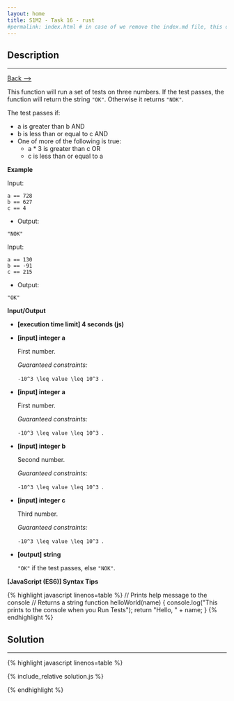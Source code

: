 ```yaml
---
layout: home
title: S1M2 - Task 16 - rust
#permalink: index.html # in case of we remove the index.md file, this doc will be the index page
---
```


<div class="row">
<div class="columnStmt" markdown="1">

##  Description
------

[Back --> ](../README.md) 

This function will run a set of tests on three numbers. If the test passes, the function will return the string `"OK"`. Otherwise it returns `"NOK"`.

The test passes if:

-   a is greater than b AND
-   b is less than or equal to c AND
-   One of more of the following is true:
    -   a * 3 is greater than c OR
    -   c is less than or equal to a

**Example**

Input:
```
a == 728
b == 627
c == 4
```
-   Output:
```
"NOK"
```
Input:
```
a == 130
b == -91
c == 215
```
-   Output:
```
"OK"
```

**Input/Output**

* **[execution time limit] 4 seconds (js)**

* **[input] integer a**

    First number.

    *Guaranteed constraints:*

    <code type='math/tex'>-10^3 \leq value \leq 10^3 </code>.

* **[input] integer a**

    First number.

    *Guaranteed constraints:*

    <code type='math/tex'>-10^3 \leq value \leq 10^3 </code>.

* **[input] integer b**

    Second number.

    *Guaranteed constraints:*

    <code type='math/tex'>-10^3 \leq value \leq 10^3 </code>.

* **[input] integer c**

    Third number.

    *Guaranteed constraints:*

    <code type='math/tex'>-10^3 \leq value \leq 10^3 </code>.

* **[output] string**

    `"OK"` if the test passes, else `"NOK"`.

**[JavaScript (ES6)] Syntax Tips**

{% highlight javascript linenos=table %}
// Prints help message to the console
// Returns a string
function helloWorld(name) {
    console.log("This prints to the console when you Run Tests");
    return "Hello, " + name;
}
{% endhighlight %}

</div>
<div class="columnSol" markdown="1">

## Solution
------

{% highlight javascript linenos=table %}

{% include_relative solution.js %}

{% endhighlight %}

</div>
</div>